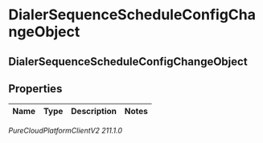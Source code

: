 # DialerSequenceScheduleConfigChangeObject

## DialerSequenceScheduleConfigChangeObject

## Properties

|Name | Type | Description | Notes|
|------------ | ------------- | ------------- | -------------|



_PureCloudPlatformClientV2 211.1.0_
